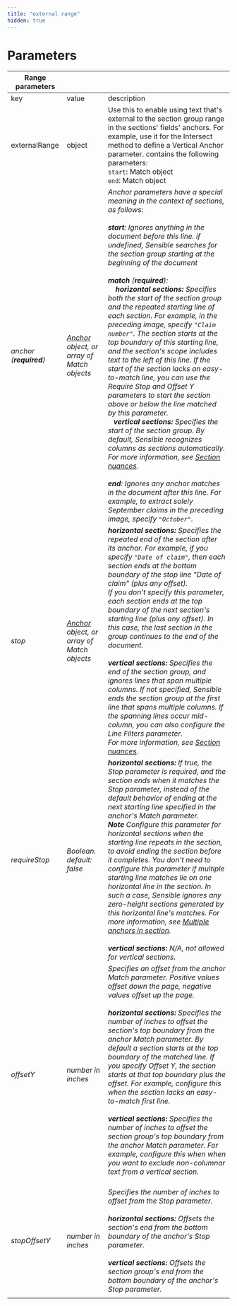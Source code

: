 ```yaml
---
title: "external range"
hidden: true
---
```


Parameters
====


| **Range parameters**    |                                                      |                                                              |
| ----------------------- | ---------------------------------------------------- | ------------------------------------------------------------ |
| key                     | value                                                | description                                                  |
| externalRange           | object                                               | Use this to enable using text that's external to the section group range in the sections' fields' anchors. For example, use it for the Intersect method to define a Vertical Anchor parameter. contains the following parameters:<br/>`start`: Match object<br/>`end`: Match object |
| *anchor (**required**)* | *[Anchor](anchor) object, or array of Match objects* | *Anchor parameters have a special meaning in the context of sections, as follows:<br/><br/> **start**: Ignores anything in the document before this line. if undefined, Sensible searches for the section group starting at the beginning of the document<br/><br/>**match** (**required**): <br/>&nbsp;&nbsp;&nbsp; **horizontal sections:** Specifies both the start of the section group and the repeated starting line of each section. For example, in the preceding image, specify `"Claim number"`. The section starts at the top boundary of this starting line, and the section's scope includes text to the left of this line. If the start of the section lacks an easy-to-match line, you can use the Require Stop and Offset Y parameters to start the section above or below the line matched by this parameter. <br/>&nbsp;&nbsp; **vertical sections:** Specifies the start of the  section group. By default, Sensible recognizes columns as sections automatically. For more information, see [Section nuances](doc:section-nuances#vertical-sections).<br/><br/>**end**: Ignores any anchor matches in the document after this line. For example, to extract solely September claims in the preceding image, specify `"October"`.* |
| *stop*                  | *[Anchor](anchor) object, or array of Match objects* | ***horizontal sections:**  Specifies the repeated end of the section after its anchor. For example, if you specify `"Date of claim"`, then each section ends at the bottom boundary of the stop line "Date of claim" (plus any offset).<br/>If you don't specify this parameter, each section ends at the top boundary of the next section's starting line (plus any offset). In this case, the last section in the group continues to the end of the document.<br><br/>**vertical sections:** Specifies the end of the section group, and ignores lines that span multiple columns. If not specified, Sensible ends the section group at the first line that spans multiple columns. If the spanning lines occur mid-column, you can also configure the Line Filters parameter.<br/>For more information, see [Section nuances](doc:section-nuances#vertical-sections).* |
| *requireStop*           | *Boolean. default: false*                            | ***horizontal sections:**  If true, the Stop parameter is required, and the section ends when it matches the Stop parameter, instead of the default behavior of ending at the next starting line specified in the anchor's Match parameter.<br/>**Note**  Configure this parameter for horizontal sections when the starting line repeats in the section, to avoid ending the section before it completes. You don't need to configure this parameter if multiple starting line matches lie on one horizontal line in the section. In such a case, Sensible ignores any zero-height sections generated by this horizontal line's matches. For more information, see [Multiple anchors in section](doc:section-nuances#multiple-anchors-in-section).<br/><br/>**vertical sections:** N/A, not allowed for vertical sections.* |
| *offsetY*               | *number in inches*                                   | *Specifies an offset from the anchor Match parameter.  Positive values offset down the page, negative values offset up the page. <br/><br/> **horizontal sections:** Specifies the number of inches to offset the section's top boundary from the anchor Match parameter. By default a section starts at the top boundary of the matched line. If you specify Offset Y, the section starts at that top boundary plus the offset. For example, configure this when the section lacks an easy-to-match first line.<br/><br/>**vertical sections:** Specifies the number of inches to offset the section group's top boundary from the anchor Match parameter. For example, configure this when when you want to exclude non-columnar text from a vertical section.<br/><br/>* |
| *stopOffsetY*           | *number in inches*                                   | *Specifies the number of inches to offset from the Stop parameter. <br/><br/>**horizontal sections:**  Offsets the section's end from the bottom boundary of the anchor's Stop parameter.<br><br/>**vertical sections:** Offsets the section group's end from the bottom boundary of the anchor's Stop parameter.* |
|                         |                                                      |                                                              |